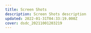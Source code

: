 ```yaml
---
title: Screen Shots
description: Screen Shots description
updated: 2022-01-31T04:33:19.000Z
cover: dsdc_20211001203219
---
```

